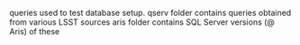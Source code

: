queries used to test database setup. 
qserv folder contains queries obtained from various LSST sources
aris folder contains SQL Server versions (@ Aris) of these